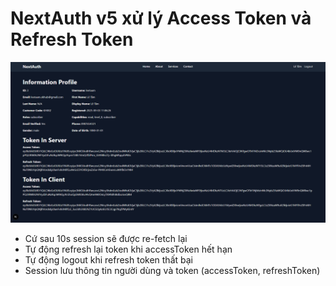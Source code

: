 # NextAuth v5 xử lý Access Token và Refresh Token

![alt text](image.png)

- Cứ sau 10s session sẽ được re-fetch lại
- Tự động refresh lại token khi accessToken hết hạn
- Tự động logout khi refresh token thất bại
- Session lưu thông tin người dùng và token (accessToken, refreshToken)
